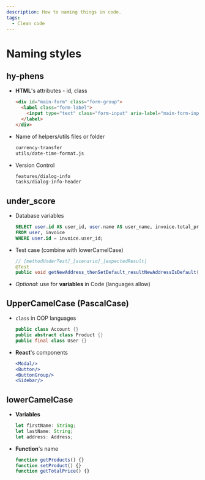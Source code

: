 ```yaml
---
description: How to naming things in code.
tags:
  - Clean code
---
```


# Naming styles

## hy-phens

- **HTML**'s attributes - id, class

  ```html
  <div id="main-form" class="form-group">
    <label class="form-label">
      <input type="text" class="form-input" aria-label="main-form-input" />
    </label>
  </div>
  ```

- Name of helpers/utils files or folder
  ```txt
  currency-transfer
  utils/date-time-format.js
  ```
- Version Control
  ```txt
  features/dialog-info
  tasks/dialog-info-header
  ```

## under_score

- Database variables

  ```sql
  SELECT user.id AS user_id, user.name AS user_name, invoice.total_price
  FROM user, invoice
  WHERE user.id = invoice.user_id;
  ```

- Test case (combine with lowerCamelCase)
  ```java
  // [methodUnderTest]_[scenario]_[expectedResult]
  @Test
  public void getNewAddress_thenSetDefault_resultNewAddressIsDefault() {}
  ```
- _Optional_: use for **variables** in Code (languages allow)

## UpperCamelCase (PascalCase)

- `class` in OOP languages

  ```java
  public class Account {}
  public abstract class Product {}
  public final class User {}
  ```

- **React**'s components
  ```jsx
  <Modal/>
  <Button/>
  <ButtonGroup/>
  <Sidebar/>
  ```

## lowerCamelCase

- **Variables**

  ```ts
  let firstName: String;
  let lastName: String;
  let address: Address;
  ```

- **Function**'s name
  ```js
  function getProducts() {}
  function setProduct() {}
  function getTotalPrice() {}
  ```

